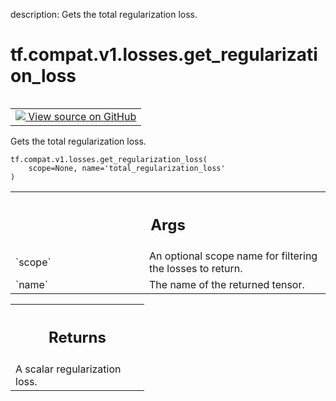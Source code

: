 description: Gets the total regularization loss.

<div itemscope itemtype="http://developers.google.com/ReferenceObject">
<meta itemprop="name" content="tf.compat.v1.losses.get_regularization_loss" />
<meta itemprop="path" content="Stable" />
</div>

# tf.compat.v1.losses.get_regularization_loss

<!-- Insert buttons and diff -->

<table class="tfo-notebook-buttons tfo-api nocontent" align="left">
<td>
  <a target="_blank" href="https://github.com/tensorflow/tensorflow/blob/r2.2/tensorflow/python/ops/losses/util.py#L220-L235">
    <img src="https://www.tensorflow.org/images/GitHub-Mark-32px.png" />
    View source on GitHub
  </a>
</td>
</table>



Gets the total regularization loss.

<pre class="devsite-click-to-copy prettyprint lang-py tfo-signature-link">
<code>tf.compat.v1.losses.get_regularization_loss(
    scope=None, name='total_regularization_loss'
)
</code></pre>



<!-- Placeholder for "Used in" -->


<!-- Tabular view -->
 <table class="responsive fixed orange">
<colgroup><col width="214px"><col></colgroup>
<tr><th colspan="2"><h2 class="add-link">Args</h2></th></tr>

<tr>
<td>
`scope`
</td>
<td>
An optional scope name for filtering the losses to return.
</td>
</tr><tr>
<td>
`name`
</td>
<td>
The name of the returned tensor.
</td>
</tr>
</table>



<!-- Tabular view -->
 <table class="responsive fixed orange">
<colgroup><col width="214px"><col></colgroup>
<tr><th colspan="2"><h2 class="add-link">Returns</h2></th></tr>
<tr class="alt">
<td colspan="2">
A scalar regularization loss.
</td>
</tr>

</table>


